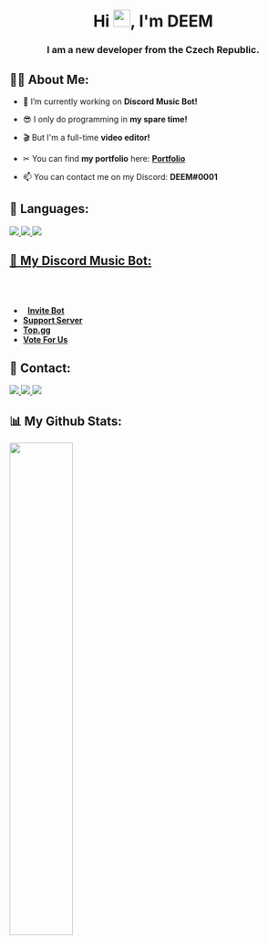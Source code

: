 <h1 align="center">Hi <img src="https://raw.githubusercontent.com/MartinHeinz/MartinHeinz/master/wave.gif" width="30px">, I'm DEEM</h1>
<h3 align="center">I am a new developer from the Czech Republic.</h3>


## 🙋‍♂️ About Me:

- 🔭 I’m currently working on **Discord Music Bot!**

- 😎 I only do programming in **my spare time!**

- 🎬 But I'm a full-time **video editor!**

- ✂ You can find **my portfolio** here: **[Portfolio](https://deemedit.site/)**

- 📫 You can contact me on my Discord: **DEEM#0001**


## 🚀 Languages:

<p align="left"> 
    <a href="https://developer.mozilla.org/en-US/docs/Web/JavaScript" target="_blank"> <img src="https://img.icons8.com/color/48/000000/javascript.png"/> </a> 
    <a href="https://www.python.org" target="_blank"> <img src="https://img.icons8.com/color/48/000000/python.png"/> </a> 
    <a style="padding-right:8px;" href="https://nodejs.org" target="_blank"> <img src="https://img.icons8.com/color/48/000000/nodejs.png"/>
</p>
    
## 🤖 My Discord Music Bot:
    
- **[Invite Bot](https://discord.com/oauth2/authorize?client_id=910190937932701716&scope=bot+applications.commands&permissions=67492929)**
- **[Support Server](https://discord.gg/hKJHUF9d88)**    
- **[Top.gg](https://top.gg/bot/910190937932701716)**   
- **[Vote For Us](https://top.gg/bot/910190937932701716/vote)**       
    
## 🔗 Contact:

<p align="left">   
    <a href="https://discord.gg/hKJHUF9d88" target="_blank"> <img src="https://img.icons8.com/color/48/000000/discord.png"/> </a> 
    <a href="https://www.instagram.com/alex.deemoff/" target="_blank"> <img src="https://img.icons8.com/color/48/000000/instagram-new.png"/> </a> 
    <a href="https://www.youtube.com/channel/UCVEyOe7MeVJlkLu3obG9jVw" target="_blank"> <img src="https://img.icons8.com/color/48/000000/youtube-play.png"/> </a> 
</p>

## 📊 My Github Stats:
    
<p align="left">   
<img align="left" width="47%" src="https://github-readme-stats.vercel.app/api?username=DEEM-0001&show_icons=true&theme=radical" />
</p>
